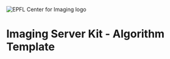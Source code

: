 ![EPFL Center for Imaging logo](https://imaging.epfl.ch/resources/logo-for-gitlab.svg)
# Imaging Server Kit - Algorithm Template
